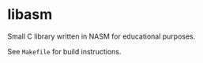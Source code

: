 # libasm

Small C library written in NASM for educational purposes.

See `Makefile` for build instructions.
